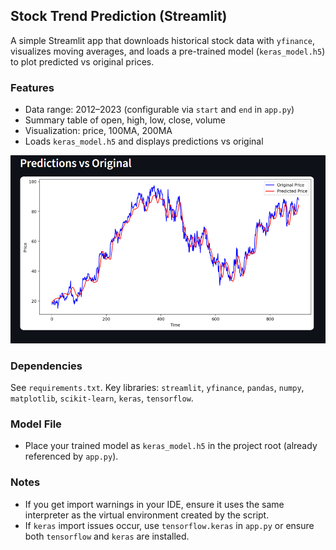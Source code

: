 ## Stock Trend Prediction (Streamlit)

A simple Streamlit app that downloads historical stock data with `yfinance`, visualizes moving averages, and loads a pre-trained model (`keras_model.h5`) to plot predicted vs original prices.

### Features
- Data range: 2012–2023 (configurable via `start` and `end` in `app.py`)
- Summary table of open, high, low, close, volume
- Visualization: price, 100MA, 200MA
- Loads `keras_model.h5` and displays predictions vs original

![image alt](https://github.com/Thrishal1105/Stock-Prediction/blob/1fd6189d7ab00bacde199f0015814f9cbb612f6a/Screenshot%202025-08-27%20145358.png)



### Dependencies
See `requirements.txt`. Key libraries: `streamlit`, `yfinance`, `pandas`, `numpy`, `matplotlib`, `scikit-learn`, `keras`, `tensorflow`.

### Model File
- Place your trained model as `keras_model.h5` in the project root (already referenced by `app.py`).




### Notes
- If you get import warnings in your IDE, ensure it uses the same interpreter as the virtual environment created by the script.
- If `keras` import issues occur, use `tensorflow.keras` in `app.py` or ensure both `tensorflow` and `keras` are installed.


